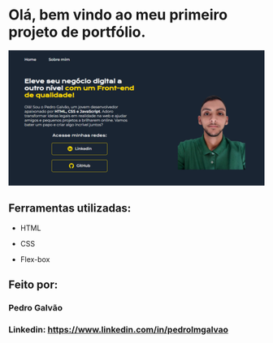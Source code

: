 # Olá, bem vindo ao meu primeiro projeto de portfólio.

![image](https://github.com/pedrolucasgalvao/portfolio/blob/68f5047b6f4d323f342bf3113462488830e83274/assets/print%20portfolio.PNG)

## Ferramentas utilizadas:

* HTML

* CSS

* Flex-box

## Feito por:

### Pedro Galvão

### Linkedin: https://www.linkedin.com/in/pedrolmgalvao
